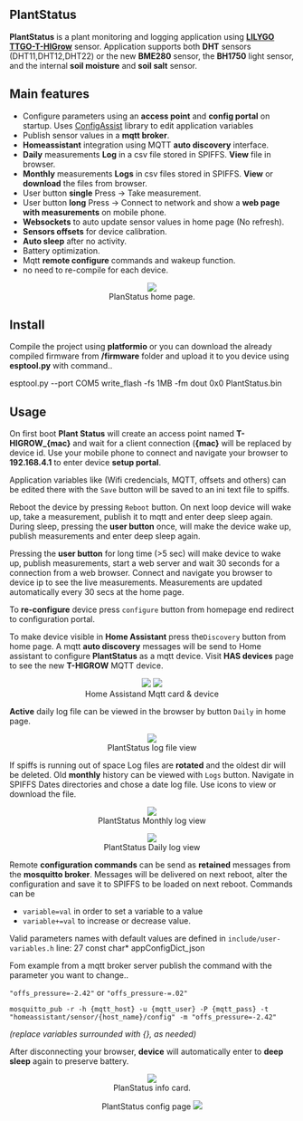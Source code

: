 ## PlantStatus
**PlantStatus** is a plant monitoring and logging application using <a target="_blank" title="Garden Flowers Temperature Moisture Sensor WiFi Bluetooth Wireless Control Meter" href="https://pt.aliexpress.com/item/32815782900.html">**LILYGO TTGO-T-HIGrow**</a> sensor.
Application supports both **DHT** sensors (DHT11,DHT12,DHT22) or the new **BME280** sensor, the **BH1750** light sensor, 
and the internal **soil moisture** and **soil salt** sensor.

## Main features
+ Configure parameters using an **access point** and **config portal** on startup. Uses 
<a target="_blank" title="ConfigAssist class" href="https://github.com/gemi254/ConfigAssist-ESP32-ESP8266">ConfigAssist</a> library to edit application variables
+ Publish sensor values in a **mqtt broker**.
+ **Homeassistant** integration using MQTT **auto discovery** interface.
+ **Daily** measurements **Log** in a csv file stored in SPIFFS. **View** file in browser.
+ **Monthly** measurements **Logs** in csv files stored in SPIFFS. **View** or **download** the files from browser.
+ User button **single** Press -> Take measurement.
+ User button **long** Press -> Connect to network and show a **web page with measurements** on mobile phone.
+ **Websockets** to auto update sensor values in home page (No refresh).
+ **Sensors offsets** for device calibration.
+ **Auto sleep** after no activity.
+ Battery optimization.
+ Mqtt **remote configure** commands and wakeup function.
+ no need to re-compile for each device.
<p align="center">
  <img src="images/PlantStatus.png">
  <br>
  PlanStatus home page.
</p>

## Install
Compile the project using **platformio** or you can download the already compiled firmware from **/firmware** folder 
and upload it to you device using **esptool.py** with command..

esptool.py --port COM5 write_flash -fs 1MB -fm dout 0x0 PlantStatus.bin

## Usage
On first boot **Plant Status** will create an access point named **T-HIGROW_{mac}** and wait for a client connection (**{mac}** will be replaced by device id. Use your mobile phone to connect and navigate your browser to **192.168.4.1** to enter device **setup portal**.

Application variables like (Wifi credencials, MQTT, offsets and others) can be edited there with the `Save` button will be saved to an ini text file to spiffs.

Reboot the device by pressing `Reboot` button. On next loop device will wake up, take a measurement, publish it to mqtt and enter deep sleep again.
During sleep, pressing the **user button** once, will make the device wake up, publish measurements and enter deep sleep again.

Pressing the **user button** for long time (>5 sec) will make device to wake up, publish measurements, start a web server and wait 30 seconds 
for a connection from a web browser. Connect and navigate you browser to device ip to see the live measurements. Measurements are 
updated automatically every 30 secs at the home page.

To **re-configure** device press `configure` button from homepage end redirect to configuration portal. 

To make device visible in **Home Assistant** press the`Discovery` button from home page. A mqtt **auto discovery** messages will be send to Home assistant
to configure **PlantStatus** as a mqtt device. Visit **HAS devices** page to see the new **T-HIGROW** MQTT device.

<p align="center">
  <img src="images/homeassistan_card.png">
  <img src="images/homeassistant_device.png">
  <br>
  Home Assistand Mqtt card & device
</p>

**Active** daily log file can be viewed in the browser by button `Daily` in home page. 

<p align="center">
  <img src="images/PlantStatus_log.png">
  <br>
  PlantStatus log file view
</p>

If spiffs is running out of space Log files are **rotated** and the oldest dir will be deleted.
Old **monthly** history can be viewed with `Logs` button. Navigate in SPIFFS Dates directories and chose a date log file. Use icons to view or download the file.


<p align="center">
  <img src="images/PlantStatus_log_dirs.png">
  <br>
  PlantStatus Monthly log view
</p>

<p align="center">
  <img src="images/PlantStatus_log_dirs_dates.png">
  <br>
  PlantStatus Daily log view
</p>

Remote **configuration commands** can be send as **retained** messages from the **mosquitto broker**. Messages will be delivered on next reboot,
alter the configuration and save it to SPIFFS to be loaded on next reboot. Commands can be 
* `variable=val` in order to set a variable to a value
* `variable+=val` to increase or decrease value.

Valid parameters names with default values are defined in `include/user-variables.h`  line: 27 const char* appConfigDict_json 

Fom example from a mqtt broker server publish the command with the parameter you want to change..

`"offs_pressure=-2.42"` or `"offs_pressure-=.02"`

``mosquitto_pub -r -h {mqtt_host} -u {mqtt_user} -P {mqtt_pass} -t "homeassistant/sensor/{host_name}/config" -m "offs_pressure=-2.42"``
 
 *(replace variables surrounded with {}, as needed)*
 
After disconnecting your browser, **device** will automatically enter to **deep sleep** again to preserve battery.

<p align="center">
  <img src="images/PlantStatus_info.png">
  <br>
  PlanStatus info card.
</p>

<p align="center">
   PlantStatus config page
  <img src="images/PlantStatus_config.png">
</p>

